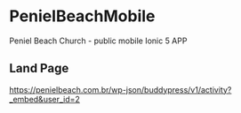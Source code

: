 # PenielBeachMobile
Peniel Beach Church - public mobile Ionic 5 APP

## Land Page

https://penielbeach.com.br/wp-json/buddypress/v1/activity?_embed&user_id=2


